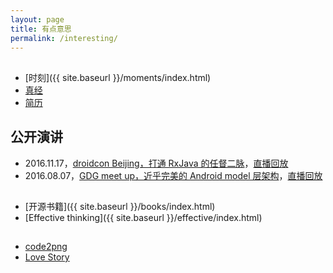 ```yaml
---
layout: page
title: 有点意思
permalink: /interesting/
---
```


##

  * [时刻]({{ site.baseurl }}/moments/index.html)
  * [真经](https://piasy.gitbooks.io/journey/content/)
  * [简历](https://piasy.github.io/resume)

## 公开演讲

  * 2016.11.17，[droidcon Beijing，打通 RxJava 的任督二脉](/talks/RxJava-DroidCon-Beijing-Piasy/index.html)，[直播回放](/RxJava-droidcon-playback/index.html)
  * 2016.08.07，[GDG meet up，近乎完美的 Android model 层架构](/talks/Perfect-Android-Model-Layer-GDG-Meetup-Piasy/index.html)，[直播回放](/GDG-meetup-playback/index.html)

##

  * [开源书籍]({{ site.baseurl }}/books/index.html)
  * [Effective thinking]({{ site.baseurl }}/effective/index.html)

##

  * [code2png](https://piasy.github.io/code2png)
  * [Love Story](https://piasy.github.io/LoveStory)
